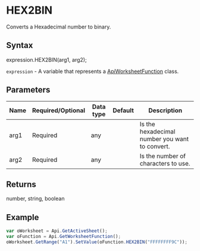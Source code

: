 # HEX2BIN

Converts a Hexadecimal number to binary.

## Syntax

expression.HEX2BIN(arg1, arg2);

`expression` - A variable that represents a [ApiWorksheetFunction](../ApiWorksheetFunction.md) class.

## Parameters

| **Name** | **Required/Optional** | **Data type** | **Default** | **Description** |
| ------------- | ------------- | ------------- | ------------- | ------------- |
| arg1 | Required | any |  | Is the hexadecimal number you want to convert. |
| arg2 | Required | any |  | Is the number of characters to use. |

## Returns

number, string, boolean

## Example



```javascript
var oWorksheet = Api.GetActiveSheet();
var oFunction = Api.GetWorksheetFunction();
oWorksheet.GetRange("A1").SetValue(oFunction.HEX2BIN("FFFFFFFF9C"));
```
